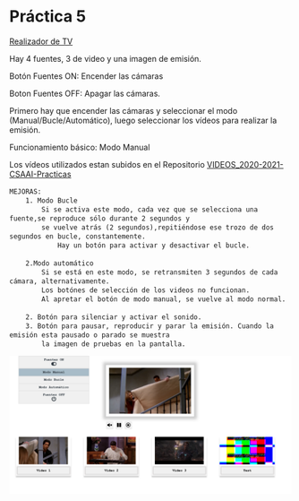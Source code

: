 # Práctica 5

[Realizador de TV](https://nirtika.github.io/2020-2021-CSAAI-Practicas/P5/)

Hay 4 fuentes, 3 de video y una imagen de emisión.

Botón Fuentes ON: Encender las cámaras

Boton Fuentes OFF: Apagar las cámaras.

Primero hay que encender las cámaras y seleccionar el modo (Manual/Bucle/Automático), luego seleccionar los vídeos para realizar la emisión.

Funcionamiento básico: Modo Manual

Los vídeos utilizados estan subidos en el Repositorio [ VIDEOS_2020-2021-CSAAI-Practicas ](https://github.com/nirtika/VIDEOS_2020-2021-CSAAI-Practicas)

    MEJORAS: 
        1. Modo Bucle
            Si se activa este modo, cada vez que se selecciona una fuente,se reproduce sólo durante 2 segundos y
            se vuelve atrás (2 segundos),repitiéndose ese trozo de dos segundos en bucle, constantemente.
                Hay un botón para activar y desactivar el bucle.

        2.Modo automático
            Si se está en este modo, se retransmiten 3 segundos de cada cámara, alternativamente.
            Los botónes de selección de los videos no funcionan.
            Al apretar el botón de modo manual, se vuelve al modo normal.

        2. Botón para silenciar y activar el sonido.
        3. Botón para pausar, reproducir y parar la emisión. Cuando la emisión esta pausado o parado se muestra
            la imagen de pruebas en la pantalla.


![](img/Realizador_de_TV.png)
